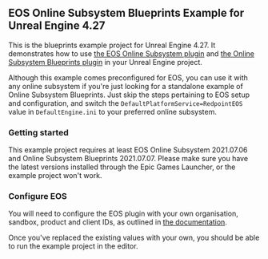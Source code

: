 ## EOS Online Subsystem Blueprints Example for Unreal Engine 4.27

This is the blueprints example project for Unreal Engine 4.27. It demonstrates how to use [the EOS Online Subsystem plugin](https://redpointgames.gitlab.io/eos-online-subsystem/) and [the Online Subsystem Blueprints plugin](https://redpointgames.gitlab.io/online-subsystem-blueprints/) in your Unreal Engine project.

Although this example comes preconfigured for EOS, you can use it with any online subsystem if you're just looking for a standalone example of Online Subsystem Blueprints. Just skip the steps pertaining to EOS setup and configuration, and switch the `DefaultPlatformService=RedpointEOS` value in `DefaultEngine.ini` to your preferred online subsystem.

### Getting started

This example project requires at least EOS Online Subsystem 2021.07.06 and Online Subsystem Blueprints 2021.07.07. Please make sure you have the latest versions installed through the Epic Games Launcher, or the example project won't work.

### Configure EOS

You will need to configure the EOS plugin with your own organisation, sandbox, product and client IDs, as outlined in [the documentation](https://redpointgames.gitlab.io/eos-online-subsystem/docs/core_configuration).

Once you've replaced the existing values with your own, you should be able to run the example project in the editor.
